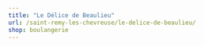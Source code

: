 ```yaml
---
title: "Le Délice de Beaulieu"
url: /saint-remy-les-chevreuse/le-delice-de-beaulieu/
shop: boulangerie
---
```

